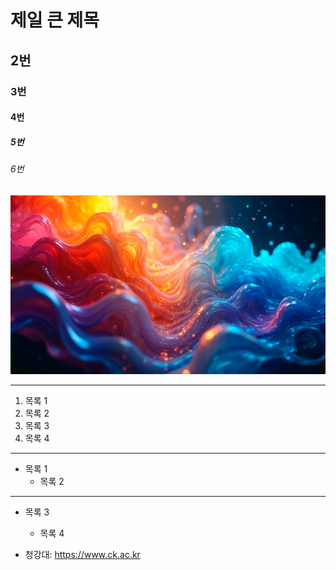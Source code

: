 # 제일 큰 제목
## 2번
### 3번
#### 4번
##### 5번
###### 6번

![이미지실습](./image.PNG)

* * *

1. 목록 1
2. 목록 2
3. 목록 3
4. 목록 4

***

* 목록 1
  * 목록 2

- - -

- 목록 3
  - 목록 4

- 청강대: <https://www.ck.ac.kr>
